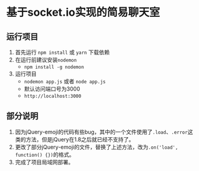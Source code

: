 # 基于socket.io实现的简易聊天室

## 运行项目
1. 首先运行 `npm install` 或 `yarn` 下载依赖
2. 在运行前建议安装`nodemon`
   - `npm install -g nodemon`
3. 运行项目
   - `nodemon app.js` 或者 `node app.js`
   - 默认访问端口号为3000
   - `http://localhost:3000`

## 部分说明
1. 因为jQuery-emoji的代码有些bug，其中的一个文件使用了`.load`、`.error`这类的方法，但是jQuery在1.8之后就已经不支持了。
2. 更改了部分jQuery-emoji的文件，替换了上述方法，改为`.on('load', function() {})`的格式。
3. 完成了项目局域网部署。
